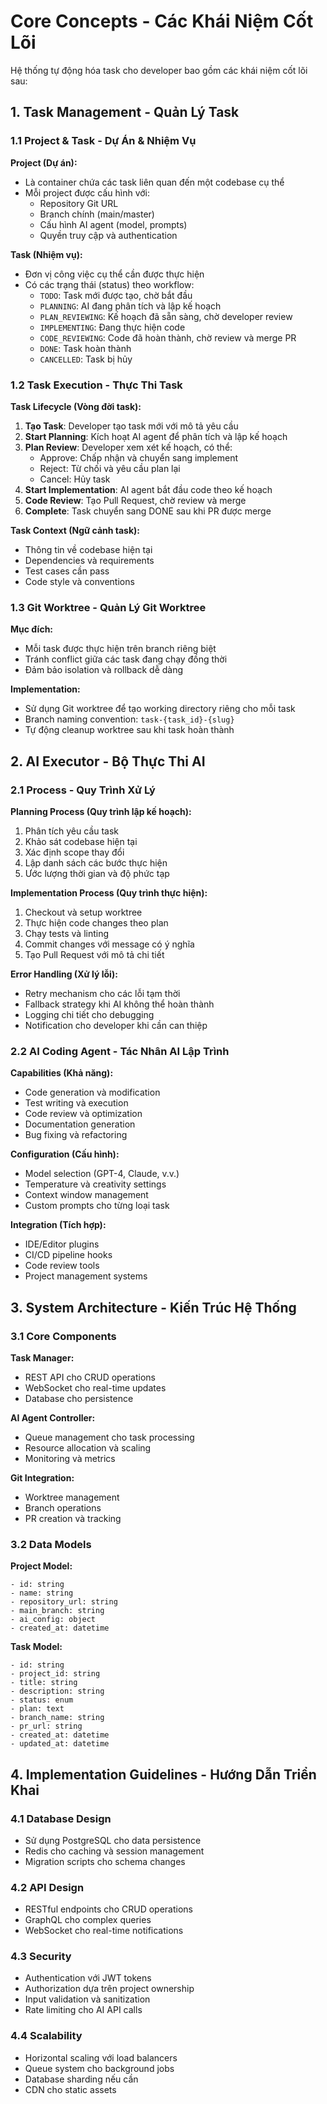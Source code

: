 # Core Concepts - Các Khái Niệm Cốt Lõi

Hệ thống tự động hóa task cho developer bao gồm các khái niệm cốt lõi sau:

## 1. Task Management - Quản Lý Task

### 1.1 Project & Task - Dự Án & Nhiệm Vụ

**Project (Dự án):**
- Là container chứa các task liên quan đến một codebase cụ thể
- Mỗi project được cấu hình với:
  - Repository Git URL
  - Branch chính (main/master)
  - Cấu hình AI agent (model, prompts)
  - Quyền truy cập và authentication

**Task (Nhiệm vụ):**
- Đơn vị công việc cụ thể cần được thực hiện
- Có các trạng thái (status) theo workflow:
  - `TODO`: Task mới được tạo, chờ bắt đầu
  - `PLANNING`: AI đang phân tích và lập kế hoạch
  - `PLAN_REVIEWING`: Kế hoạch đã sẵn sàng, chờ developer review
  - `IMPLEMENTING`: Đang thực hiện code
  - `CODE_REVIEWING`: Code đã hoàn thành, chờ review và merge PR
  - `DONE`: Task hoàn thành
  - `CANCELLED`: Task bị hủy

### 1.2 Task Execution - Thực Thi Task

**Task Lifecycle (Vòng đời task):**

1. **Tạo Task**: Developer tạo task mới với mô tả yêu cầu
2. **Start Planning**: Kích hoạt AI agent để phân tích và lập kế hoạch
3. **Plan Review**: Developer xem xét kế hoạch, có thể:
   - Approve: Chấp nhận và chuyển sang implement
   - Reject: Từ chối và yêu cầu plan lại
   - Cancel: Hủy task
4. **Start Implementation**: AI agent bắt đầu code theo kế hoạch
5. **Code Review**: Tạo Pull Request, chờ review và merge
6. **Complete**: Task chuyển sang DONE sau khi PR được merge

**Task Context (Ngữ cảnh task):**
- Thông tin về codebase hiện tại
- Dependencies và requirements
- Test cases cần pass
- Code style và conventions

### 1.3 Git Worktree - Quản Lý Git Worktree

**Mục đích:**
- Mỗi task được thực hiện trên branch riêng biệt
- Tránh conflict giữa các task đang chạy đồng thời
- Đảm bảo isolation và rollback dễ dàng

**Implementation:**
- Sử dụng Git worktree để tạo working directory riêng cho mỗi task
- Branch naming convention: `task-{task_id}-{slug}`
- Tự động cleanup worktree sau khi task hoàn thành

## 2. AI Executor - Bộ Thực Thi AI

### 2.1 Process - Quy Trình Xử Lý

**Planning Process (Quy trình lập kế hoạch):**
1. Phân tích yêu cầu task
2. Khảo sát codebase hiện tại
3. Xác định scope thay đổi
4. Lập danh sách các bước thực hiện
5. Ước lượng thời gian và độ phức tạp

**Implementation Process (Quy trình thực hiện):**
1. Checkout và setup worktree
2. Thực hiện code changes theo plan
3. Chạy tests và linting
4. Commit changes với message có ý nghĩa
5. Tạo Pull Request với mô tả chi tiết

**Error Handling (Xử lý lỗi):**
- Retry mechanism cho các lỗi tạm thời
- Fallback strategy khi AI không thể hoàn thành
- Logging chi tiết cho debugging
- Notification cho developer khi cần can thiệp

### 2.2 AI Coding Agent - Tác Nhân AI Lập Trình

**Capabilities (Khả năng):**
- Code generation và modification
- Test writing và execution
- Code review và optimization
- Documentation generation
- Bug fixing và refactoring

**Configuration (Cấu hình):**
- Model selection (GPT-4, Claude, v.v.)
- Temperature và creativity settings
- Context window management
- Custom prompts cho từng loại task

**Integration (Tích hợp):**
- IDE/Editor plugins
- CI/CD pipeline hooks
- Code review tools
- Project management systems

## 3. System Architecture - Kiến Trúc Hệ Thống

### 3.1 Core Components

**Task Manager:**
- REST API cho CRUD operations
- WebSocket cho real-time updates
- Database cho persistence

**AI Agent Controller:**
- Queue management cho task processing
- Resource allocation và scaling
- Monitoring và metrics

**Git Integration:**
- Worktree management
- Branch operations
- PR creation và tracking

### 3.2 Data Models

**Project Model:**
```
- id: string
- name: string
- repository_url: string
- main_branch: string
- ai_config: object
- created_at: datetime
```

**Task Model:**
```
- id: string
- project_id: string
- title: string
- description: string
- status: enum
- plan: text
- branch_name: string
- pr_url: string
- created_at: datetime
- updated_at: datetime
```

## 4. Implementation Guidelines - Hướng Dẫn Triển Khai

### 4.1 Database Design
- Sử dụng PostgreSQL cho data persistence
- Redis cho caching và session management
- Migration scripts cho schema changes

### 4.2 API Design
- RESTful endpoints cho CRUD operations
- GraphQL cho complex queries
- WebSocket cho real-time notifications

### 4.3 Security
- Authentication với JWT tokens
- Authorization dựa trên project ownership
- Input validation và sanitization
- Rate limiting cho AI API calls

### 4.4 Scalability
- Horizontal scaling với load balancers
- Queue system cho background jobs
- Database sharding nếu cần
- CDN cho static assets
